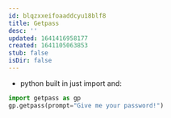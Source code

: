 ```yaml
---
id: blqzxxeifoaaddcyu18blf8
title: Getpass
desc: ''
updated: 1641416958177
created: 1641105063853
stub: false
isDir: false
---
```



- python built in just import and:

```python
import getpass as gp
gp.getpass(prompt="Give me your password!")
```

